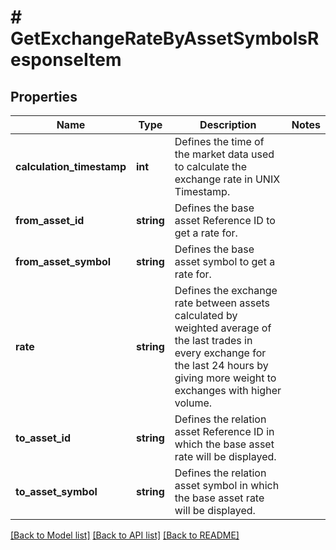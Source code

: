 # # GetExchangeRateByAssetSymbolsResponseItem

## Properties

Name | Type | Description | Notes
------------ | ------------- | ------------- | -------------
**calculation_timestamp** | **int** | Defines the time of the market data used to calculate the exchange rate in UNIX Timestamp. |
**from_asset_id** | **string** | Defines the base asset Reference ID to get a rate for. |
**from_asset_symbol** | **string** | Defines the base asset symbol to get a rate for. |
**rate** | **string** | Defines the exchange rate between assets calculated by weighted average of the last trades in every exchange for the last 24 hours by giving more weight to exchanges with higher volume. |
**to_asset_id** | **string** | Defines the relation asset Reference ID in which the base asset rate will be displayed. |
**to_asset_symbol** | **string** | Defines the relation asset symbol in which the base asset rate will be displayed. |

[[Back to Model list]](../../README.md#models) [[Back to API list]](../../README.md#endpoints) [[Back to README]](../../README.md)
